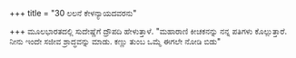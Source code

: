 +++
title = "30 ಲಲನೆ ಕೇಳನ್ಯಾಯದವರನು"

+++
ಮೂಲಭಾರತದಲ್ಲಿ ಸುದೇಷ್ಣೆಗೆ ದ್ರೌಪದಿ ಹೇಳುತ್ತಾಳೆ. "ಮಹಾರಾಣಿ ಕೀಚಕನನ್ನು ನನ್ನ ಪತಿಗಳು ಕೊಲ್ಲುತ್ತಾರೆ. ನೀನು ಇಂದೇ ಸಜೀವ ಶ್ರಾದ್ಧವನ್ನು ಮಾಡು. ಕಣ್ಣು ತುಂಬ ಒಮ್ಮೆ ಈಗಲೇ ನೋಡಿ ಬಿಡು"